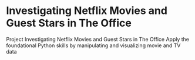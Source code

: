 # Investigating Netflix Movies and Guest Stars in The Office 
Project Investigating Netflix Movies and Guest Stars in The Office  Apply the foundational Python skills   by manipulating and visualizing movie and TV data

